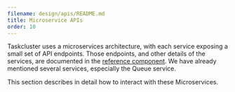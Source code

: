 ```yaml
---
filename: design/apis/README.md
title: Microservice APIs
order: 10
---
```


Taskcluster uses a microservices architecture, with each service exposing a
small set of API endpoints. Those endpoints, and other details of the
services, are documented in the [reference component](/docs/reference).
We have already mentioned several services, especially the Queue service.

This section describes in detail how to interact with these Microservices.
